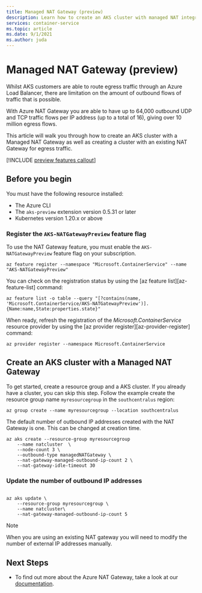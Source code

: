 ```yaml
---
title: Managed NAT Gateway (preview)
description: Learn how to create an AKS cluster with managed NAT integration
services: container-service
ms.topic: article
ms.date: 9/1/2021
ms.author: juda
---
```


# Managed NAT Gateway (preview)

Whilst AKS customers are able to route egress traffic through an Azure Load Balancer, there are limitation on the amount of outbound flows of traffic that is possible. 

With Azure NAT Gateway you are able to have up to 64,000 outbound UDP and TCP traffic flows per IP address (up to a total of 16), giving over 10 million egress flows.

This article will walk you through how to create an AKS cluster with a Managed NAT Gateway as well as creating a cluster with an existing NAT Gateway for egress traffic.

[!INCLUDE [preview features callout](./includes/preview/preview-callout.md)]

## Before you begin

You must have the following resource installed:

* The Azure CLI
* The `aks-preview` extension version 0.5.31 or later
* Kubernetes version 1.20.x or above


### Register the `AKS-NATGatewayPreview` feature flag

To use the NAT Gateway feature, you must enable the `AKS-NATGatewayPreview` feature flag on your subscription. 

```azurecli
az feature register --namespace "Microsoft.ContainerService" --name "AKS-NATGatewayPreview"
```
You can check on the registration status by using the [az feature list][az-feature-list] command:

```azurecli-interactive
az feature list -o table --query "[?contains(name, 'Microsoft.ContainerService/AKS-NATGatewayPreview')].{Name:name,State:properties.state}"
```

When ready, refresh the registration of the *Microsoft.ContainerService* resource provider by using the [az provider register][az-provider-register] command:

```azurecli-interactive
az provider register --namespace Microsoft.ContainerService
```


## Create an AKS cluster with a Managed NAT Gateway
To get started, create a resource group and a AKS cluster. If you already have a cluster, you can skip this step. Follow the example create the resource group name `myresourcegroup` in the `southcentralus` region:

```azurecli-interactive
az group create --name myresourcegroup --location southcentralus
```

The default number of outbound IP addresses created with the NAT Gateway is one.  This can be changed at creation time.

```azurecli-interactive \
az aks create --resource-group myresourcegroup 
    --name natcluster  \
    --node-count 3 \
    --outbound-type managedNATGateway \ 
    --nat-gateway-managed-outbound-ip-count 2 \
    --nat-gateway-idle-timeout 30
```

### Update the number of outbound IP addresses
```azurecli-interactive

az aks update \ 
    --resource-group myresourcegroup \
    --name natcluster\
    --nat-gateway-managed-outbound-ip-count 5
```


> [!NOTE]
> When you are using an existing NAT gateway you will need to modify the number of external IP addresses manually.
>



## Next Steps
- To find out more about the Azure NAT Gateway, take a look at our [documentation][nat-docs].

<!-- LINKS - internal -->


<!-- LINKS - external-->
[nat-docs]:https://docs.microsoft.com/en-us/azure/virtual-network/nat-gateway/


